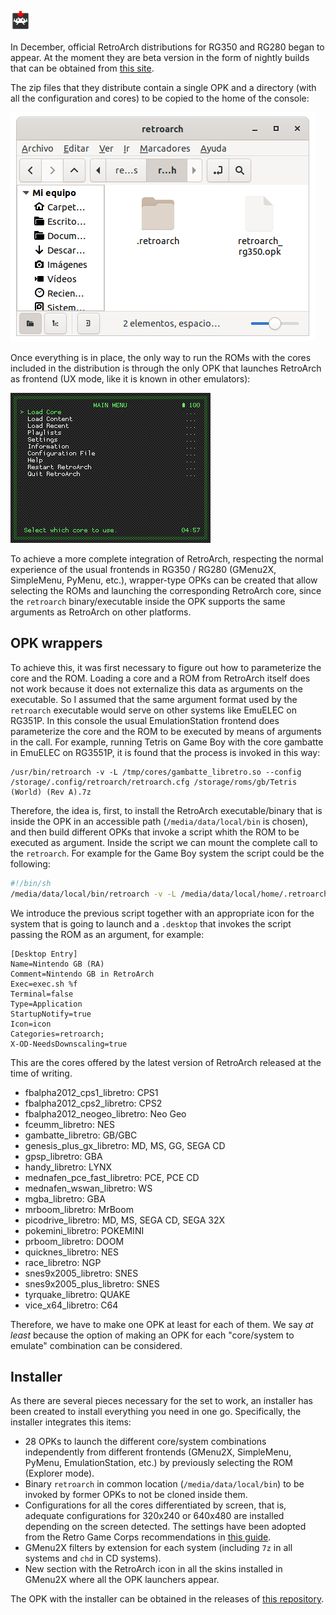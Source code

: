 ![Icon](images/icon.png)

In December, official RetroArch distributions for RG350 and RG280 began to appear. At the moment they are beta version in the form of nightly builds that can be obtained from [this site](https://buildbot.libretro.com/nightly/dingux/mips32/).

The zip files that they distribute contain a single OPK and a directory (with all the configuration and cores) to be copied to the home of the console:

![Files](images/files.png)

Once everything is in place, the only way to run the ROMs with the cores included in the distribution is through the only OPK that launches RetroArch as frontend (UX mode, like it is known in other emulators):

![Frontend](images/frontend.png)

To achieve a more complete integration of RetroArch, respecting the normal experience of the usual frontends in RG350 / RG280 (GMenu2X, SimpleMenu, PyMenu, etc.), wrapper-type OPKs can be created that allow selecting the ROMs and launching the corresponding RetroArch core, since the `retroarch` binary/executable inside the OPK supports the same arguments as RetroArch on other platforms.

## OPK wrappers

To achieve this, it was first necessary to figure out how to parameterize the core and the ROM. Loading a core and a ROM from RetroArch itself does not work because it does not externalize this data as arguments on the executable. So I assumed that the same argument format used by the `retroarch` executable would serve on other systems like EmuELEC on RG351P. In this console the usual EmulationStation frontend does parameterize the core and the ROM to be executed by means of arguments in the call. For example, running Tetris on Game Boy with the core gambatte in EmuELEC on RG3551P, it is found that the process is invoked in this way:

```
/usr/bin/retroarch -v -L /tmp/cores/gambatte_libretro.so --config /storage/.config/retroarch/retroarch.cfg /storage/roms/gb/Tetris (World) (Rev A).7z
```

Therefore, the idea is, first, to install the RetroArch executable/binary that is inside the OPK in an accessible path (`/media/data/local/bin` is chosen), and then build different OPKs that invoke a script whith the ROM to be executed as argument. Inside the script we can mount the complete call to the `retroarch`. For example for the Game Boy system the script could be the following:

```bash
#!/bin/sh
/media/data/local/bin/retroarch -v -L /media/data/local/home/.retroarch/cores/gambatte_libretro.so --config /media/data/local/home/.retroarch/retroarch.cfg "$1"
```

We introduce the previous script together with an appropriate icon for the system that is going to launch and a `.desktop` that invokes the script passing the ROM as an argument, for example:

```
[Desktop Entry]
Name=Nintendo GB (RA)
Comment=Nintendo GB in RetroArch
Exec=exec.sh %f
Terminal=false
Type=Application
StartupNotify=true
Icon=icon
Categories=retroarch;
X-OD-NeedsDownscaling=true
```

This are the cores offered by the latest version of RetroArch released at the time of writing.

* fbalpha2012_cps1_libretro: CPS1
* fbalpha2012_cps2_libretro: CPS2
* fbalpha2012_neogeo_libretro: Neo Geo
* fceumm_libretro: NES
* gambatte_libretro: GB/GBC
* genesis_plus_gx_libretro: MD, MS, GG, SEGA CD
* gpsp_libretro: GBA
* handy_libretro: LYNX
* mednafen_pce_fast_libretro: PCE, PCE CD
* mednafen_wswan_libretro: WS
* mgba_libretro: GBA
* mrboom_libretro: MrBoom
* picodrive_libretro: MD, MS, SEGA CD, SEGA 32X
* pokemini_libretro: POKEMINI
* prboom_libretro: DOOM
* quicknes_libretro: NES
* race_libretro: NGP
* snes9x2005_libretro: SNES
* snes9x2005_plus_libretro: SNES
* tyrquake_libretro: QUAKE
* vice_x64_libretro: C64

Therefore, we have to make one OPK at least for each of them. We say *at least* because the option of making an OPK for each "core/system to emulate" combination can be considered.

## Installer

As there are several pieces necessary for the set to work, an installer has been created to install everything you need in one go. Specifically, the installer integrates this items:

* 28 OPKs to launch the different core/system combinations independently from different frontends (GMenu2X, SimpleMenu, PyMenu, EmulationStation, etc.) by previously selecting the ROM (Explorer mode).
* Binary `retroarch` in common location (`/media/data/local/bin`) to be invoked by former OPKs to not be cloned inside them.
* Configurations for all the cores differentiated by screen, that is, adequate configurations for 320x240 or 640x480 are installed depending on the screen detected. The settings have been adopted from the Retro Game Corps recommendations in [this guide](https://retrogamecorps.com/2020/12/24/guide-retroarch-on-rg350-and-rg280-devices/).
* GMenu2X filters by extension for each system (including `7z` in all systems and `chd` in CD systems).
* New section with the RetroArch icon in all the skins installed in GMenu2X where all the OPK launchers appear.

The OPK with the installer can be obtained in the releases of [this repository](https://github.com/eduardofilo/RG350_ra_installer/releases/latest).
